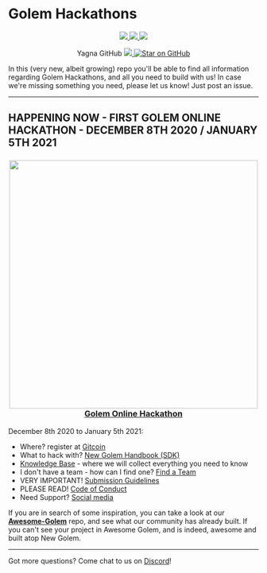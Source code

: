 # Golem Hackathons

</p>
<p align="center"> 
    <a href="https://twitter.com/golemproject" alt="Twitter">
        <img src="https://img.shields.io/twitter/follow/golemproject?style=social" />
    </a> 
    <a href="https://discord.gg/y29dtcM" alt="Discord">
        <img src="https://img.shields.io/discord/684703559954333727?logo=discord" />
    </a>  
    <a href="https://reddit.com/GolemProject" alt="Reddit">
        <img src="https://img.shields.io/reddit/subreddit-subscribers/GolemProject?style=social" />
    </a>
</p>

<p align="center">
Yagna GitHub
    <a href="https://github.com/golemfactory/yagna/watchers" alt="Watch on GitHub">
        <img src="https://img.shields.io/github/watchers/golemfactory/yagna.svg?style=social" />
    </a>
    <a href="https://github.com/golemfactory/yagna/stargazers">
    <img alt="Star on GitHub" src="https://img.shields.io/github/stars/golemfactory/yagna.svg?style=social" >
    </a>
</p>

In this (very new, albeit growing) repo you'll be able to find all information regarding Golem Hackathons, and all you need to build with us!
In case we're missing something you need, please let us know! Just post an issue. 

----

## HAPPENING NOW - FIRST GOLEM ONLINE HACKATHON - DECEMBER 8TH 2020 / JANUARY 5TH 2021

<h3 align="center">
  <a href='https://blog.golemproject.net/golem-online-hackathon/'><img 
      width='500px' 
      alt='' 
      src="https://user-images.githubusercontent.com/35585644/101169192-d8502200-363c-11eb-9b45-2b9302c5e10d.png" /></a>
  <br/>
  <a href="https://blog.golemproject.net/golem-online-hackathon/">Golem Online Hackathon</a>
</h3>

December 8th 2020 to January 5th 2021:
- Where? register at [Gitcoin](https://gitcoin.co/hackathon/golem/)
- What to hack with? [New Golem Handbook (SDK)](https://handbook.golem.network)
- [Knowledge Base](/Knowledge-base/README.md) - where we will collect everything you need to know
- I don't have a team - how can I find one? [Find a Team](/Finding-A-Team/README.md)
- VERY IMPORTANT! [Submission Guidelines](/Submission-Guidelines.md)
- PLEASE READ! [Code of Conduct](/CODE_OF_CONDUCT.md)
- Need Support? [Social media](/Socials/README.md)

If you are in search of some inspiration, you can take a look at our **[Awesome-Golem](https://github.com/golemfactory/awesome-golem)** repo, and see what our community has already built. If you can't see your project in Awesome Golem, and is indeed, awesome and built atop New Golem.

----

Got more questions? Come chat to us on [Discord](https://chat.golem.network/)!
